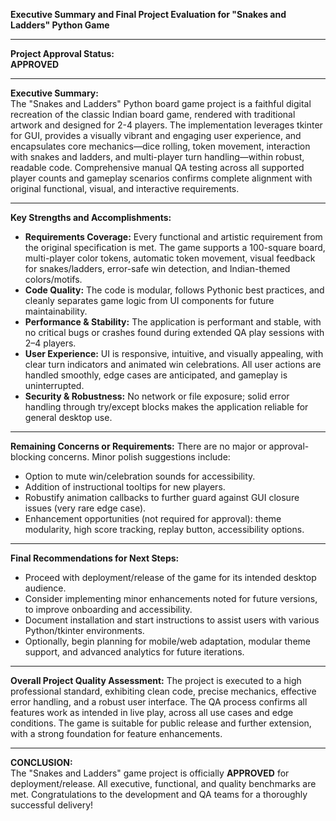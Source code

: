 **Executive Summary and Final Project Evaluation for "Snakes and Ladders" Python Game**

---

**Project Approval Status:**  
**APPROVED**

---

**Executive Summary:**  
The "Snakes and Ladders" Python board game project is a faithful digital recreation of the classic Indian board game, rendered with traditional artwork and designed for 2-4 players. The implementation leverages tkinter for GUI, provides a visually vibrant and engaging user experience, and encapsulates core mechanics—dice rolling, token movement, interaction with snakes and ladders, and multi-player turn handling—within robust, readable code. Comprehensive manual QA testing across all supported player counts and gameplay scenarios confirms complete alignment with original functional, visual, and interactive requirements.

---

**Key Strengths and Accomplishments:**
- **Requirements Coverage:** Every functional and artistic requirement from the original specification is met. The game supports a 100-square board, multi-player color tokens, automatic token movement, visual feedback for snakes/ladders, error-safe win detection, and Indian-themed colors/motifs.
- **Code Quality:** The code is modular, follows Pythonic best practices, and cleanly separates game logic from UI components for future maintainability.
- **Performance & Stability:** The application is performant and stable, with no critical bugs or crashes found during extended QA play sessions with 2–4 players.
- **User Experience:** UI is responsive, intuitive, and visually appealing, with clear turn indicators and animated win celebrations. All user actions are handled smoothly, edge cases are anticipated, and gameplay is uninterrupted.
- **Security & Robustness:** No network or file exposure; solid error handling through try/except blocks makes the application reliable for general desktop use.

---

**Remaining Concerns or Requirements:**
There are no major or approval-blocking concerns. Minor polish suggestions include:
- Option to mute win/celebration sounds for accessibility.
- Addition of instructional tooltips for new players.
- Robustify animation callbacks to further guard against GUI closure issues (very rare edge case).
- Enhancement opportunities (not required for approval): theme modularity, high score tracking, replay button, accessibility options.

---

**Final Recommendations for Next Steps:**
- Proceed with deployment/release of the game for its intended desktop audience.
- Consider implementing minor enhancements noted for future versions, to improve onboarding and accessibility.
- Document installation and start instructions to assist users with various Python/tkinter environments.
- Optionally, begin planning for mobile/web adaptation, modular theme support, and advanced analytics for future iterations.

---

**Overall Project Quality Assessment:**
The project is executed to a high professional standard, exhibiting clean code, precise mechanics, effective error handling, and a robust user interface. The QA process confirms all features work as intended in live play, across all use cases and edge conditions. The game is suitable for public release and further extension, with a strong foundation for feature enhancements.

---

**CONCLUSION:**  
The "Snakes and Ladders" game project is officially **APPROVED** for deployment/release. All executive, functional, and quality benchmarks are met. Congratulations to the development and QA teams for a thoroughly successful delivery!